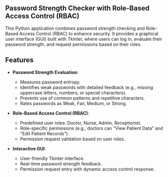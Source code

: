 ## Password Strength Checker with Role-Based Access Control (RBAC)

This Python application combines password strength checking and Role-Based Access Control (RBAC) to enhance security.
It provides a graphical user interface (GUI) built with Tkinter, where users can log in, evaluate their password strength, and request permissions based on their roles.

## Features
- **Password Strength Evaluation**:
  - Measures password entropy.
  - Identifies weak passwords with detailed feedback (e.g., missing uppercase letters, numbers, or special characters).
  - Prevents use of common patterns and repetitive characters.
  - Rates passwords as Weak, Fair, Medium, or Strong.
  
- **Role-Based Access Control (RBAC)**:
  - Predefined user roles: Doctor, Nurse, Admin, Receptionist.
  - Role-specific permissions (e.g., doctors can "View Patient Data" and "Edit Patient Records").
  - Permission request validation based on user roles.

- **Interactive GUI**:
  - User-friendly Tkinter interface.
  - Real-time password strength feedback.
  - Permission request entry with dynamic access control response.
